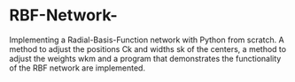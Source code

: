 # RBF-Network-
Implementing a Radial-Basis-Function network with Python from scratch. A method to
adjust the positions Ck and widths sk of the centers, a method to adjust the weights wkm
and a program that demonstrates the functionality of the RBF network are implemented.

